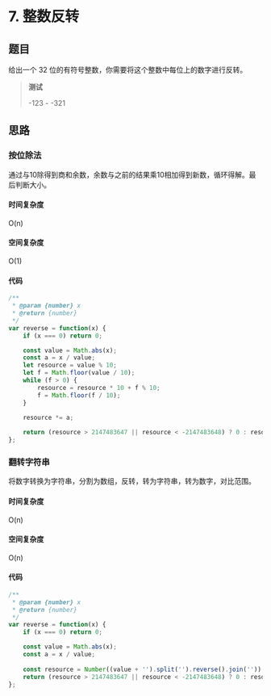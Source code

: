 # 7. 整数反转

## 题目

给出一个 32 位的有符号整数，你需要将这个整数中每位上的数字进行反转。

> **测试**
>
> -123 - -321

## 思路



### 按位除法

通过与10除得到商和余数，余数与之前的结果乘10相加得到新数，循环得解。最后判断大小。

#### 时间复杂度

O(n)

#### 空间复杂度

O(1)

#### 代码

```javascript
/**
 * @param {number} x
 * @return {number}
 */
var reverse = function(x) {
    if (x === 0) return 0;

    const value = Math.abs(x);
    const a = x / value;
    let resource = value % 10;
    let f = Math.floor(value / 10);
    while (f > 0) {
        resource = resource * 10 + f % 10;
        f = Math.floor(f / 10);
    }

    resource *= a;
    
    return (resource > 2147483647 || resource < -2147483648) ? 0 : resource;
};
```



### 翻转字符串

将数字转换为字符串，分割为数组，反转，转为字符串，转为数字，对比范围。

#### 时间复杂度

O(n)

#### 空间复杂度

O(n)

#### 代码

```javascript
/**
 * @param {number} x
 * @return {number}
 */
var reverse = function(x) {
    if (x === 0) return 0;

    const value = Math.abs(x);
    const a = x / value;
    
    const resource = Number((value + '').split('').reverse().join('')) * a;
    return (resource > 2147483647 || resource < -2147483648) ? 0 : resource;
};
```

